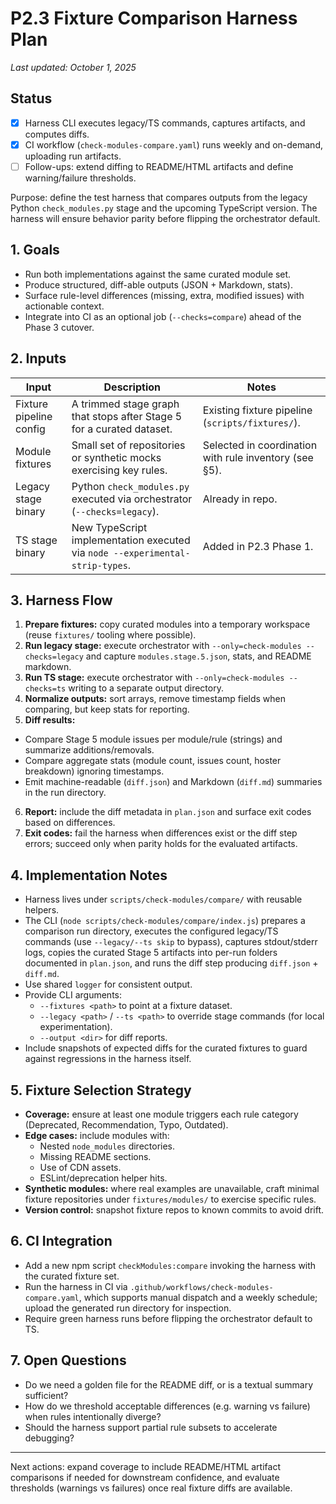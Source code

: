 # P2.3 Fixture Comparison Harness Plan

_Last updated: October 1, 2025_

## Status

- [x] Harness CLI executes legacy/TS commands, captures artifacts, and computes diffs.
- [x] CI workflow (`check-modules-compare.yaml`) runs weekly and on-demand, uploading run artifacts.
- [ ] Follow-ups: extend diffing to README/HTML artifacts and define warning/failure thresholds.

Purpose: define the test harness that compares outputs from the legacy Python `check_modules.py` stage and the upcoming TypeScript version. The harness will ensure behavior parity before flipping the orchestrator default.

## 1. Goals

- Run both implementations against the same curated module set.
- Produce structured, diff-able outputs (JSON + Markdown, stats).
- Surface rule-level differences (missing, extra, modified issues) with actionable context.
- Integrate into CI as an optional job (`--checks=compare`) ahead of the Phase 3 cutover.

## 2. Inputs

| Input                   | Description                                                                   | Notes                                                  |
| ----------------------- | ----------------------------------------------------------------------------- | ------------------------------------------------------ |
| Fixture pipeline config | A trimmed stage graph that stops after Stage 5 for a curated dataset.         | Existing fixture pipeline (`scripts/fixtures/`).       |
| Module fixtures         | Small set of repositories or synthetic mocks exercising key rules.            | Selected in coordination with rule inventory (see §5). |
| Legacy stage binary     | Python `check_modules.py` executed via orchestrator (`--checks=legacy`).      | Already in repo.                                       |
| TS stage binary         | New TypeScript implementation executed via `node --experimental-strip-types`. | Added in P2.3 Phase 1.                                 |

## 3. Harness Flow

1. **Prepare fixtures:** copy curated modules into a temporary workspace (reuse `fixtures/` tooling where possible).
2. **Run legacy stage:** execute orchestrator with `--only=check-modules --checks=legacy` and capture `modules.stage.5.json`, stats, and README markdown.
3. **Run TS stage:** execute orchestrator with `--only=check-modules --checks=ts` writing to a separate output directory.
4. **Normalize outputs:** sort arrays, remove timestamp fields when comparing, but keep stats for reporting.
5. **Diff results:**

- Compare Stage 5 module issues per module/rule (strings) and summarize additions/removals.
- Compare aggregate stats (module count, issues count, hoster breakdown) ignoring timestamps.
- Emit machine-readable (`diff.json`) and Markdown (`diff.md`) summaries in the run directory.

6. **Report:** include the diff metadata in `plan.json` and surface exit codes based on differences.
7. **Exit codes:** fail the harness when differences exist or the diff step errors; succeed only when parity holds for the evaluated artifacts.

## 4. Implementation Notes

- Harness lives under `scripts/check-modules/compare/` with reusable helpers.
- The CLI (`node scripts/check-modules/compare/index.js`) prepares a comparison run directory, executes the configured legacy/TS commands (use `--legacy/--ts skip` to bypass), captures stdout/stderr logs, copies the curated Stage 5 artifacts into per-run folders documented in `plan.json`, and runs the diff step producing `diff.json` + `diff.md`.
- Use shared `logger` for consistent output.
- Provide CLI arguments:
  - `--fixtures <path>` to point at a fixture dataset.
  - `--legacy <path>` / `--ts <path>` to override stage commands (for local experimentation).
  - `--output <dir>` for diff reports.
- Include snapshots of expected diffs for the curated fixtures to guard against regressions in the harness itself.

## 5. Fixture Selection Strategy

- **Coverage:** ensure at least one module triggers each rule category (Deprecated, Recommendation, Typo, Outdated).
- **Edge cases:** include modules with:
  - Nested `node_modules` directories.
  - Missing README sections.
  - Use of CDN assets.
  - ESLint/deprecation helper hits.
- **Synthetic modules:** where real examples are unavailable, craft minimal fixture repositories under `fixtures/modules/` to exercise specific rules.
- **Version control:** snapshot fixture repos to known commits to avoid drift.

## 6. CI Integration

- Add a new npm script `checkModules:compare` invoking the harness with the curated fixture set.
- Run the harness in CI via `.github/workflows/check-modules-compare.yaml`, which supports manual dispatch and a weekly schedule; upload the generated run directory for inspection.
- Require green harness runs before flipping the orchestrator default to TS.

## 7. Open Questions

- Do we need a golden file for the README diff, or is a textual summary sufficient?
- How do we threshold acceptable differences (e.g. warning vs failure) when rules intentionally diverge?
- Should the harness support partial rule subsets to accelerate debugging?

---

Next actions: expand coverage to include README/HTML artifact comparisons if needed for downstream confidence, and evaluate thresholds (warnings vs failures) once real fixture diffs are available.
